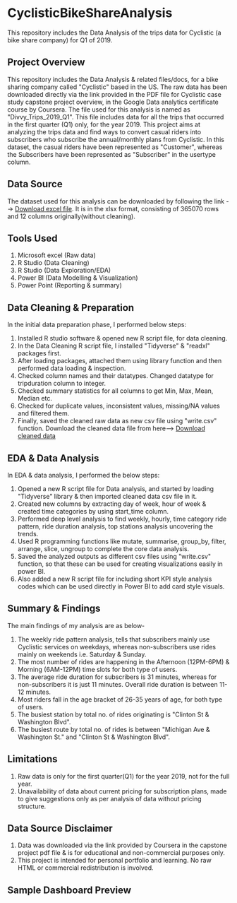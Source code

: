 # CyclisticBikeShareAnalysis
This repository includes the Data Analysis of the trips data for Cyclistic (a bike share company) for Q1 of 2019.

## Project Overview
This repository includes the Data Analysis & related files/docs, for a bike sharing company called "Cyclistic" based in the US. The raw data has been downloaded directly via the link provided in the PDF file for Cyclistic case study capstone project overview, in the Google Data analytics certificate course by Coursera. The file used for this analysis is named as "Divvy_Trips_2019_Q1". This file includes data for all the trips that occurred in the first quarter (Q1) only, for the year 2019. This project aims at analyzing the trips data and find ways to convert casual riders into subscribers who subscribe the annual/monthly plans from Cyclistic. In this dataset, the casual riders have been represented as "Customer", whereas the Subscribers have been represented as "Subscriber" in the usertype column.

## Data Source
The dataset used for this analysis can be downloaded by following the link --> [Download excel file](Divvy_Trips_2019_Q1.xlsx). It is in the xlsx format, consisting of 365070 rows and 12 columns originally(without cleaning).

## Tools Used
1. Microsoft excel (Raw data)
2. R Studio (Data Cleaning)
3. R Studio (Data Exploration/EDA)
4. Power BI (Data Modelling & Visualization)
5. Power Point (Reporting & summary)

## Data Cleaning & Preparation
In the initial data preparation phase, I performed below steps:

1. Installed R studio software & opened new R script file, for data cleaning.
2. In the Data Cleaning R script file, I installed "Tidyverse" & "readxl" packages first.
3. After loading packages, attached them using library function and then performed data loading & inspection.
4. Checked column names and their datatypes. Changed datatype for tripduration column to integer.
5. Checked summary statistics for all columns to get Min, Max, Mean, Median etc.
6. Checked for duplicate values, inconsistent values, missing/NA values and filtered them.
7. Finally, saved the cleaned raw data as new csv file using "write.csv" function. Download the cleaned data file from here--> [Download cleaned data](https://www.dropbox.com/scl/fi/0r7l51g9rkjfwaje9qcus/cleaned_data.csv?rlkey=oxds7g2l65suee3msnoi5zbb0&st=q7d5qqjf&dl=0)

## EDA & Data Analysis
In EDA & data analysis, I performed the below steps:

1. Opened a new R script file for Data analysis, and started by loading "Tidyverse" library & then imported cleaned data csv file in it.
2. Created new columns by extracting day of week, hour of week & created time categories by using start_time column.
3. Performed deep level analysis to find weekly, hourly, time category ride pattern, ride duration analysis, top stations analysis uncovering the trends.
4. Used R programming functions like mutate, summarise, group_by, filter, arrange, slice, ungroup to complete the core data analysis.
5. Saved the analyzed outputs as different csv files using "write.csv" function, so that these can be used for creating visualizations easily in power BI.
6. Also added a new R script file for including short KPI style analysis codes which can be used directly in Power BI to add card style visuals.

## Summary & Findings
The main findings of my analysis are as below-
1. The weekly ride pattern analysis, tells that subscribers mainly use Cyclistic services on weekdays, whereas non-subscribers use rides mainly on weekends i.e. Saturday & Sunday.
2. The most number of rides are happening in the Afternoon (12PM-6PM) & Morning (6AM-12PM) time slots for both type of users.
3. The average ride duration for subscribers is 31 minutes, whereas for non-subscribers it is just 11 minutes. Overall ride duration is between 11-12 minutes.
4. Most riders fall in the age bracket of 26-35 years of age, for both type of users.
5. The busiest station by total no. of rides originating is "Clinton St & Washington   Blvd".
6. The busiest route by total no. of rides is between "Michigan Ave & Washington St." and "Clinton St & Washington Blvd".

## Limitations
1. Raw data is only for the first quarter(Q1) for the year 2019, not for the full year.
2. Unavailability of data about current pricing for subscription plans, made to give suggestions only as per analysis of data without pricing structure. 

## Data Source Disclaimer
1. Data was downloaded via the link provided by Coursera in the capstone project pdf file & is for educational and non-commercial purposes only.
2. This project is intended for personal portfolio and learning. No raw HTML or commercial redistribution is involved.

## Sample Dashboard Preview
[](<img width="1391" height="778" alt="Final_Visual" src="https://github.com/user-attachments/assets/5214e643-63a4-4425-8d06-40b390afaa57" />)

